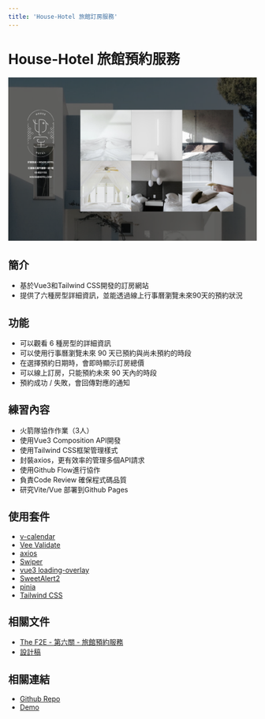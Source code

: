 ```yaml
---
title: 'House-Hotel 旅館訂房服務'
---
```


# House-Hotel 旅館預約服務

![cover](https://raw.githubusercontent.com/WOOWOOYONG/woowooyong-dev/main/public/images/hotel-cover.png)

## 簡介
- 基於Vue3和Tailwind CSS開發的訂房網站
- 提供了六種房型詳細資訊，並能透過線上行事曆瀏覽未來90天的預約狀況


## 功能

- 可以觀看 6 種房型的詳細資訊
- 可以使用行事曆瀏覽未來 90 天已預約與尚未預約的時段
- 在選擇預約日期時，會即時顯示訂房總價
- 可以線上訂房，只能預約未來 90 天內的時段
- 預約成功 / 失敗，會回傳對應的通知

## 練習內容

- 火箭隊協作作業（3人）
- 使用Vue3 Composition API開發
- 使用Tailwind CSS框架管理樣式
- 封裝axios，更有效率的管理多個API請求
- 使用Github Flow進行協作
- 負責Code Review 確保程式碼品質
- 研究Vite/Vue 部署到Github Pages

## 使用套件

- [v-calendar](https://www.notion.so/Trio-f03803f1aba6469c8e1a15589504d114)
- [Vee Validate](https://vee-validate.logaretm.com/v4/)
- [axios](https://axios-http.com/)
- [Swiper](https://swiperjs.com/vue)
- [vue3 loading-overlay](https://github.com/moyoujun/vue3-loading-overlay)
- [SweetAlert2](https://sweetalert2.github.io/)
- [pinia](https://pinia.vuejs.org/)
- [Tailwind CSS](https://tailwindcss.com/)

## 相關文件

- [The F2E - 第六關 - 旅館預約服務](https://challenge.thef2e.com/news/17)
- [設計稿](https://xd.adobe.com/spec/808b17f6-c862-47bd-4410-58440ddd01d7-f6ba/specs/)

## 相關連結
- [Github Repo](https://github.com/TeamRocket12th/House-Hotel-Trio)
- [Demo](https://teamrocket12th.github.io/House-Hotel-Trio/#/)

